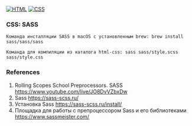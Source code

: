 [![HTML](https://img.shields.io/badge/HTML-E46035??style=for-the-badge&logo=HTML5&logoColor=FFFFFF)](https://html.spec.whatwg.org/multipage/)
[![CSS](https://img.shields.io/badge/CSS-274DE4??style=for-the-badge&logo=CSS3&logoColor=FFFFFF)](https://www.w3.org/Style/CSS/)

### CSS: SASS
```
Команда инсталляции SASS в macOS с установленным brew: brew install sass/sass/sass

Команда для компиляции из каталога html-css: sass sass/style.scss sass/style.css

```
### References
1. Rolling Scopes School Preprocessors. SASS https://www.youtube.com/live/JO8DvVZbxDw
2. Sass https://sass-scss.ru/
3. Установка Sass https://sass-scss.ru/install/
4. Площадка для работы с препроцессором Sass и его библиотеками https://www.sassmeister.com/
